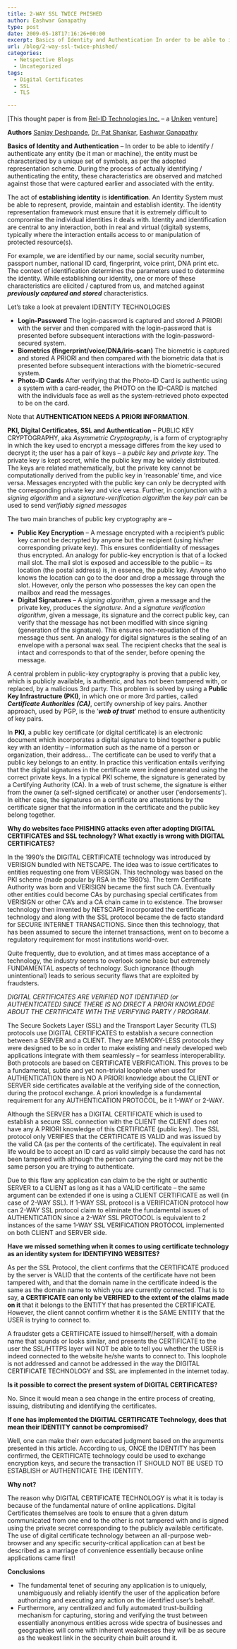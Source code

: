 ```yaml
---
title: 2-WAY SSL TWICE PHISHED
author: Eashwar Ganapathy
type: post
date: 2009-05-18T17:16:26+00:00
excerpt: Basics of Identity and Authentication In order to be able to identify / authenticate any entity (be it man or machine), the entity must be characterized by a unique set of symbols, as per the adopted representation scheme. During the process of actually identifying / authenticating the entity, these characteristics are observed and matched against those that were captured earlier and associated with the entity.
url: /blog/2-way-ssl-twice-phished/
categories:
  - Netspective Blogs
  - Uncategorized
tags:
  - Digital Certificates
  - SSL
  - TLS

---
```

[This thought paper is from [Rel-ID Technologies Inc.](http://www.rel-id.com) &#8211; a [Uniken](http://www.uniken.com) venture]

**Authors** 
[Sanjay Deshpande](mailto://sanjay.deshpande@rel-id.com), [Dr. Pat Shankar](mailto://pat.shankar@rel-id.com), [Eashwar Ganapathy](mailto://eashwar@rel-id.com)

**Basics of Identity and Authentication** &#8211; In order to be able to identify / authenticate any entity (be it man or machine), the entity must be characterized by a unique set of symbols, as per the adopted representation scheme. During the process of actually identifying / authenticating the entity, these characteristics are observed and matched against those that were captured earlier and associated with the entity.

The act of **establishing identity** is **identification**. An Identity System must be able to represent, provide, maintain and establish identity. The identity representation framework must ensure that it is extremely difficult to compromise the individual identities it deals with. Identity and identification are central to any interaction, both in real and virtual (digital) systems, typically where the interaction entails access to or manipulation of protected resource(s).

For example, we are identified by our name, social security number, passport number, national ID card, fingerprint, voice print, DNA print etc. The context of identification determines the parameters used to determine the identity. While establishing our identity, one or more of these characteristics are elicited / captured from us, and matched against _**previously captured and stored**_ characteristics.

Let&#8217;s take a look at prevalent IDENTITY TECHNOLOGIES

  * **Login-Password** The login-password is captured and stored A PRIORI with the server and then compared with the login-password that is presented before subsequent interactions with the login-password-secured system.
  * **Biometrics (fingerprint/voice/DNA/iris-scan)** The biometric is captured and stored A PRIORI and then compared with the biometric data that is presented before subsequent interactions with the biometric-secured system.
  * **Photo-ID Cards** After verifying that the Photo-ID Card is authentic using a system with a card-reader, the PHOTO on the ID-CARD is matched with the individuals face as well as the system-retrieved photo expected to be on the card.

Note that **AUTHENTICATION NEEDS A PRIORI INFORMATION**.

**PKI, Digital Certificates, SSL and Authentication** &#8211; PUBLIC KEY CRYPTOGRAPHY, aka _Asymmetric Cryptography_, is a form of cryptography in which the key used to encrypt a message differes from the key used to decrypt it; the user has a pair of keys &#8211; a _public key_ and _private key_. The private key is kept secret, while the public key may be widely distributed. The keys are related mathematically, but the private key cannot be computationally derived from the public key in &#8216;reasonable&#8217; time, and vice versa. Messages encrypted with the public key can only be decrypted with the corresponding private key and vice versa. Further, in conjunction with a _signing algorithm_ and a _signature-verification algorithm_ the _key pair_ can be used to send _verifiably signed messages_

The two main branches of public key cryptography are &#8211;

  * **Public Key Encryption** &#8211; A message encrypted with a recipient&#8217;s public key cannot be decrypted by anyone but the recipient (using his/her corresponding private key). This ensures confidentiality of messages thus encrypted. An analogy for public-key encryption is that of a locked mail slot. The mail slot is exposed and accessible to the public &#8211; its location (the postal address) is, in essence, the public key. Anyone who knows the location can go to the door and drop a message through the slot. However, only the person who possesses the key can open the mailbox and read the messages.
  * **Digital Signatures** &#8211; A _signing algorithm_, given a message and the private key, produces the _signature_. And a _signature verification algorithm_, given a message, its signature and the correct public key, can verify that the message has not been modified with since signing (generation of the signature). This ensures non-repudiation of the message thus sent. An analogy for digital signatures is the sealing of an envelope with a personal wax seal. The recipient checks that the seal is intact and corresponds to that of the sender, before opening the message.

A central problem in public-key cryptography is proving that a public key, which is publicly available, is authentic, and has not been tampered with, or replaced, by a malicious 3rd party. This problem is solved by using a **Public Key Infrastructure (PKI)**, in which one or more 3rd parties, called _**Certificate Authorities** **(CA)**_, certify ownership of key pairs. Another approach, used by PGP, is the &#8216;_**web of trust**_&#8216; method to ensure authenticity of key pairs.

In **PKI**, a public key certificate (or digital certificate) is an electronic document which incorporates a digital signature to bind together a public key with an identity &#8211; information such as the name of a person or organization, their address&#8230; The certificate can be used to verify that a public key belongs to an entity. In practice this verification entails verifying that the digital signatures in the certificate were indeed generated using the correct private keys. In a typical PKI scheme, the signature is generated by a Certifying Authority (CA). In a web of trust scheme, the signature is either from the owner (a self-signed certificate) or another user (&#8216;endorsements&#8217;). In either case, the signatures on a certificate are attestations by the certificate signer that the information in the certificate and the public key belong together.

**Why do websites face PHISHING attacks even after adopting DIGITAL CERTIFICATES and SSL technology? What exactly is wrong with DIGITAL CERTIFICATES?**

In the 1990&#8217;s the DIGITAL CERTIFICATE technology was introduced by VERISIGN bundled with NETSCAPE. The idea was to issue certificates to entities requesting one from VERISIGN. This technology was based on the PKI scheme (made popular by RSA in the 1980&#8217;s). The term Certificate Authority was born and VERISIGN became the first such CA. Eventually other entities could become CAs by purchasing special certificates from VERISIGN or other CA&#8217;s and a CA chain came in to existence. The browser technology then invented by NETSCAPE incorporated the certificate technology and along with the SSL protocol became the de facto standard for SECURE INTERNET TRANSACTIONS. Since then this technology, that has been assumed to secure the internet transactions, went on to become a regulatory requirement for most institutions world-over.

Quite frequently, due to evolution, and at times mass acceptance of a technology, the industry seems to overlook some basic but extremely FUNDAMENTAL aspects of technology. Such ignorance (though unintentional) leads to serious security flaws that are exploited by fraudsters.

_DIGITAL CERTIFICATES ARE VERIFIED NOT IDENTIFIED (or AUTHENTICATED) SINCE THERE IS NO DIRECT A PRIORI KNOWLEDGE ABOUT THE CERTIFICATE WITH THE VERIFYING PARTY / PROGRAM_.

The Secure Sockets Layer (SSL) and the Transport Layer Security (TLS) protocols use DIGITAL CERTIFICATES to establish a secure connection between a SERVER and a CLIENT. They are MEMORY-LESS protocols they were designed to be so in order to make existing and newly developed web applications integrate with them seamlessly &#8211; for seamless interoperability. Both protocols are based on CERTIFICATE VERIFICATION. This proves to be a fundamental, subtle and yet non-trivial loophole when used for AUTHENTICATION there is NO A PRIORI knowledge about the CLIENT or SERVER side certificates available at the verifying side of the connection, during the protocol exchange. A priori knowledge is a fundamental requirement for any AUTHENTICATION PROTOCOL, be it 1-WAY or 2-WAY.

Although the SERVER has a DIGITAL CERTIFICATE which is used to establish a secure SSL connection with the CLIENT the CLIENT does not have any A PRIORI knowledge of this CERTIFICATE (public key). The SSL protocol only VERIFIES that the CERTIFICATE IS VALID and was issued by the valid CA (as per the contents of the certificate). The equivalent in real life would be to accept an ID card as valid simply because the card has not been tampered with although the person carrying the card may not be the same person you are trying to authenticate.

Due to this flaw any application can claim to be the right or authentic SERVER to a CLIENT as long as it has a VALID certificate &#8211; the same argument can be extended if one is using a CLIENT CERTIFICATE as well (in case of 2-WAY SSL). If 1-WAY SSL protocol is a VERIFICATION protocol how can 2-WAY SSL protocol claim to eliminate the fundamental issues of AUTHENTICATION since a 2-WAY SSL PROTOCOL is equivalent to 2 instances of the same 1-WAY SSL VERIFICATION PROTOCOL implemented on both CLIENT and SERVER side.


**Have we missed something when it comes to using certificate technology as an identity system for IDENTIFYING WEBSITES?**

As per the SSL Protocol, the client confirms that the CERTIFICATE produced by the server is VALID that the contents of the certificate have not been tampered with, and that the domain name in the certificate indeed is the same as the domain name to which you are currently connected. That is to say, **a CERTIFICATE can only be VERIFIED to the extent of the claims made on it** that it belongs to the ENTITY that has presented the CERTIFICATE. However, the client cannot confirm whether it is the SAME ENTITY that the USER is trying to connect to.

A fraudster gets a CERTIFICATE issued to himself/herself, with a domain name that sounds or looks similar, and presents the CERTIFICATE to the user the SSL/HTTPS layer will NOT be able to tell you whether the USER is indeed connected to the website he/she wants to connect to. This loophole is not addressed and cannot be addressed in the way the DIGITAL CERTIFICATE TECHNOLOGY and SSL are implemented in the internet today.

**Is it possible to correct the present system of DIGITAL CERTIFICATES?**

No. Since it would mean a sea change in the entire process of creating, issuing, distributing and identifying the certificates.

**If one has implemented the DIGITIAL CERTIFICATE Technology, does that mean their IDENTITY cannot be compromised?** 

Well, one can make their own educated judgment based on the arguments presented in this article.
According to us, ONCE the IDENTITY has been confirmed, the CERTIFICATE technology could be used to exchange encryption keys, and secure the transaction IT SHOULD NOT BE USED TO ESTABLISH or AUTHENTICATE THE IDENTITY.

**Why not?**

The reason why DIGITAL CERTIFICATE TECHNOLOGY is what it is today is because of the fundamental nature of online applications. Digital Certificates themselves are tools to ensure that a given datum communicated from one end to the other is not tampered with and is signed using the private secret corresponding to the publicly available certificate. The use of digital certificate technology between an all-purpose web-browser and any specific security-critical application can at best be described as a marriage of convenience essentially because online applications came first!

  **Conclusions**

  * The fundamental tenet of securing any application is to uniquely, unambiguously and reliably identify the user of the application before authorizing and executing any action on the identified user&#8217;s behalf.
  * Furthermore, any centralized and fully automated trust-building mechanism for capturing, storing and verifying the trust between essentially anonymous entities across wide spectra of businesses and geographies will come with inherent weaknesses they will be as secure as the weakest link in the security chain built around it.